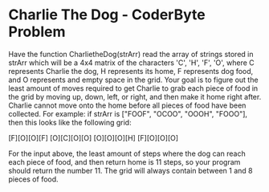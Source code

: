 # Charlie The Dog - CoderByte Problem

Have the function CharlietheDog(strArr) read the array of strings stored in strArr which will be a 4x4 matrix of the characters 'C', 'H', 'F', 'O', where C represents
Charlie the dog, H represents its home, F represents dog food, and O represents and empty space in the grid. Your goal is to figure out the least amount of moves
required to get Charlie to grab each piece of food in the grid by moving up, down, left, or right, and then make it home right after. Charlie cannot move onto the home
before all pieces of food have been collected. For example: if strArr is ["FOOF", "OCOO", "OOOH", "FOOO"], then this looks like the following grid:

[F][O][O][F]
[O][C][O][O]
[O][O][O][H]
[F][O][O][O]

For the input above, the least amount of steps where the dog can reach each piece of food, and then return home is 11 steps, so your program should return the
number 11. The grid will always contain between 1 and 8 pieces of food.
